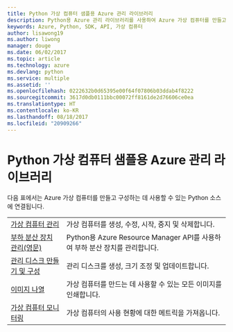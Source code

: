 ```yaml
---
title: Python 가상 컴퓨터 샘플용 Azure 관리 라이브러리
description: Python용 Azure 관리 라이브러리를 사용하여 Azure 가상 컴퓨터를 만들고 업데이트하기 위한 샘플 코드를 얻습니다.
keywords: Azure, Python, SDK, API, 가상 컴퓨터
author: lisawong19
ms.author: liwong
manager: douge
ms.date: 06/02/2017
ms.topic: article
ms.technology: azure
ms.devlang: python
ms.service: multiple
ms.assetid: ''
ms.openlocfilehash: 0222632b0d65395e00f64f07806b03ddab4f8222
ms.sourcegitcommit: 3617d0db0111bbc00072ff8161de2d76606ce0ea
ms.translationtype: HT
ms.contentlocale: ko-KR
ms.lasthandoff: 08/18/2017
ms.locfileid: "20909266"
---
```

# <a name="azure-management-libraries-for-python-samples-for-virtual-machines"></a>Python 가상 컴퓨터 샘플용 Azure 관리 라이브러리

다음 표에서는 Azure 가상 컴퓨터를 만들고 구성하는 데 사용할 수 있는 Python 소스에 연결됩니다.

| || 
|---|---|
| [가상 컴퓨터 관리][1] | 가상 컴퓨터를 생성, 수정, 시작, 중지 및 삭제합니다. |
| [부하 분산 장치 관리(영문)][2] | Python용 Azure Resource Manager API를 사용하여 부하 분산 장치를 관리합니다. |
| [관리 디스크 만들기 및 구성][3] | 관리 디스크를 생성, 크기 조정 및 업데이트합니다.|
| [이미지 나열][4] | 가상 컴퓨터를 만드는 데 사용할 수 있는 모든 이미지를 인쇄합니다.| 
| [가상 컴퓨터 모니터링][5] |가상 컴퓨터의 사용 현황에 대한 메트릭을 가져옵니다. | 

[1]: https://azure.microsoft.com/resources/samples/virtual-machines-python-manage/
[2]: https://azure.microsoft.com/resources/samples/network-python-manage-loadbalancer
[3]: python-sdk-azure-samples-managed-disks.md
[4]: python-sdk-azure-samples-list-images.md
[5]: python-sdk-azure-samples-monitor-vms.md
